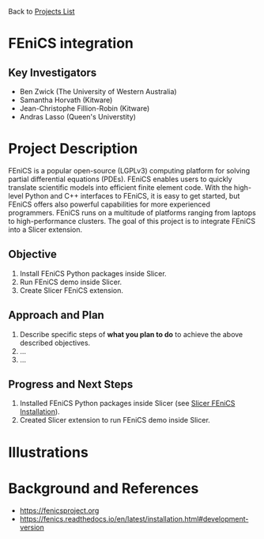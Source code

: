 Back to [Projects List](../../README.md#ProjectsList)

# FEniCS integration

## Key Investigators

- Ben Zwick (The University of Western Australia)
- Samantha Horvath (Kitware)
- Jean-Christophe Fillion-Robin (Kitware)
- Andras Lasso (Queen's Universtity)

# Project Description

<!-- Add a short paragraph describing the project. -->

FEniCS is a popular open-source (LGPLv3) computing platform
for solving partial differential equations (PDEs).
FEniCS enables users to quickly translate scientific models
into efficient finite element code.
With the high-level Python and C++ interfaces to FEniCS,
it is easy to get started,
but FEniCS offers also powerful capabilities for more experienced programmers.
FEniCS runs on a multitude of platforms
ranging from laptops to high-performance clusters.
The goal of this project
is to integrate FEniCS into a Slicer extension.

## Objective

<!-- Describe here WHAT you would like to achieve (what you will have as end result). -->

1. Install FEniCS Python packages inside Slicer.
1. Run FEniCS demo inside Slicer.
1. Create Slicer FEniCS extension. 

## Approach and Plan

<!-- Describe here HOW you would like to achieve the objectives stated above. -->

1. Describe specific steps of **what you plan to do** to achieve the above described objectives.
1. ...
1. ...

## Progress and Next Steps

<!-- Update this section as you make progress, describing of what you have ACTUALLY DONE. If there are specific steps that you could not complete then you can describe them here, too. -->

1. Installed FEniCS Python packages inside Slicer (see [Slicer FEniCS Installation](slicer-fenics-install.md)).
1. Created Slicer extension to run FEniCS demo inside Slicer.

# Illustrations

<!-- Add pictures and links to videos that demonstrate what has been accomplished.
![Description of picture](Example2.jpg)
![Some more images](Example2.jpg)
-->

# Background and References

<!-- If you developed any software, include link to the source code repository. If possible, also add links to sample data, and to any relevant publications. -->

- <https://fenicsproject.org>
- <https://fenics.readthedocs.io/en/latest/installation.html#development-version>

